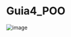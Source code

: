 # Guia4_POO

![image](https://user-images.githubusercontent.com/124604196/226149330-fe6830ac-1a88-440f-b699-64e1590b1c1e.png)
